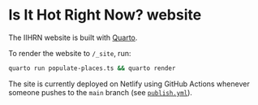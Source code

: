 # Is It Hot Right Now? website

The IIHRN website is built with [Quarto](https://quarto.org).

To render the website to `/_site`, run:

```bash
quarto run populate-places.ts && quarto render
```

The site is currently deployed on Netlify using GitHub Actions whenever someone pushes to the `main` branch (see [`publish.yml`](.github/workflows/publish.yml)).
